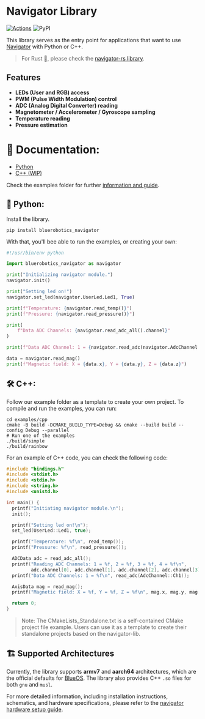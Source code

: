 # Navigator Library

[![Actions](https://github.com/bluerobotics/navigator-lib/actions/workflows/action.yml/badge.svg)](https://github.com/bluerobotics/navigator-lib/actions/workflows/action.yml)
![PyPI](https://img.shields.io/pypi/v/bluerobotics_navigator)

This library serves as the entry point for applications that want to use [Navigator](https://bluerobotics.com/store/comm-control-power/control/navigator/) with Python or C++.

> For Rust 🦀, please check the [navigator-rs library](https://github.com/bluerobotics/navigator-rs).


## Features
- **LEDs (User and RGB) access**
- **PWM (Pulse Width Modulation) control**
- **ADC (Analog Digital Converter) reading**
- **Magnetometer / Accelerometer / Gyroscope sampling**
- **Temperature reading**
- **Pressure estimation**

# 📖 Documentation:
* [Python](https://docs.bluerobotics.com/navigator-lib/python)
* [C++ (WIP)](https://gist.github.com/patrickelectric/133bc706a7397479bfae6f57665bddeb)

Check the examples folder for further [information and guide](https://github.com/bluerobotics/navigator-lib/tree/master/examples).

## 🐍 Python:

Install the library.

```shell
pip install bluerobotics_navigator
```

With that, you'll bee able to run the examples, or creating your own:

```python
#!/usr/bin/env python

import bluerobotics_navigator as navigator

print("Initializing navigator module.")
navigator.init()

print("Setting led on!")
navigator.set_led(navigator.UserLed.Led1, True)

print(f"Temperature: {navigator.read_temp()}")
print(f"Pressure: {navigator.read_pressure()}")

print(
    f"Data ADC Channels: {navigator.read_adc_all().channel}"
)

print(f"Data ADC Channel: 1 = {navigator.read_adc(navigator.AdcChannel.Ch1)}")

data = navigator.read_mag()
print(f"Magnetic field: X = {data.x}, Y = {data.y}, Z = {data.z}")
```

## 🛠️ C++:

Follow our example folder as a template to create your own project. To compile and run the examples, you can run:

```shell
cd examples/cpp
cmake -B build -DCMAKE_BUILD_TYPE=Debug && cmake --build build --config Debug --parallel
# Run one of the examples
./build/simple
./build/rainbow
```

For an example of C++ code, you can check the following code:

```cpp
#include "bindings.h"
#include <stdint.h>
#include <stdio.h>
#include <string.h>
#include <unistd.h>

int main() {
  printf("Initiating navigator module.\n");
  init();

  printf("Setting led on!\n");
  set_led(UserLed::Led1, true);

  printf("Temperature: %f\n", read_temp());
  printf("Pressure: %f\n", read_pressure());

  ADCData adc = read_adc_all();
  printf("Reading ADC Channels: 1 = %f, 2 = %f, 3 = %f, 4 = %f\n",
         adc.channel[0], adc.channel[1], adc.channel[2], adc.channel[3]);
  printf("Data ADC Channels: 1 = %f\n", read_adc(AdcChannel::Ch1));

  AxisData mag = read_mag();
  printf("Magnetic field: X = %f, Y = %f, Z = %f\n", mag.x, mag.y, mag.z);

  return 0;
}

```

> Note: The CMakeLists_Standalone.txt is a self-contained CMake project file example. Users can use it as a template to create their standalone projects based on the navigator-lib.

## 🏗️ Supported Architectures

Currently, the library supports **armv7** and **aarch64** architectures, which are the official defaults for [BlueOS](https://docs.bluerobotics.com/ardusub-zola/software/onboard/BlueOS-1.1/). The library also provides C++ `.so` files for both `gnu` and `musl`.

For more detailed information, including installation instructions, schematics, and hardware specifications, please refer to the [navigator hardware setup guide](https://bluerobotics.com/learn/navigator-hardware-setup/#introduction).
